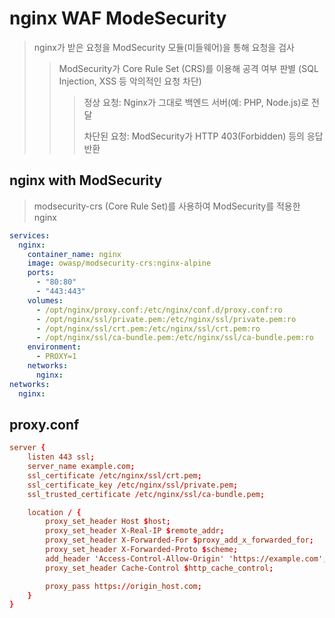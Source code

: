 # nginx WAF ModeSecurity

> nginx가 받은 요청을 ModSecurity 모듈(미들웨어)을 통해 요청을 검사
>
> > ModSecurity가 Core Rule Set (CRS)를 이용해 공격 여부 판별 (SQL Injection, XSS 등 악의적인 요청 차단)
> >
> > > 정상 요청: Nginx가 그대로 백엔드 서버(예: PHP, Node.js)로 전달
> > >
> > > 차단된 요청: ModSecurity가 HTTP 403(Forbidden) 등의 응답 반환

## nginx with ModSecurity

> modsecurity-crs (Core Rule Set)를 사용하여 ModSecurity를 적용한 nginx

```yaml
services:
  nginx:
    container_name: nginx
    image: owasp/modsecurity-crs:nginx-alpine
    ports:
      - "80:80"
      - "443:443"
    volumes:
      - /opt/nginx/proxy.conf:/etc/nginx/conf.d/proxy.conf:ro
      - /opt/nginx/ssl/private.pem:/etc/nginx/ssl/private.pem:ro
      - /opt/nginx/ssl/crt.pem:/etc/nginx/ssl/crt.pem:ro
      - /opt/nginx/ssl/ca-bundle.pem:/etc/nginx/ssl/ca-bundle.pem:ro
    environment:
      - PROXY=1
    networks:
      nginx:
networks:
  nginx:
```

## proxy.conf

```conf
server {
    listen 443 ssl;
    server_name example.com;
    ssl_certificate /etc/nginx/ssl/crt.pem;
    ssl_certificate_key /etc/nginx/ssl/private.pem;
    ssl_trusted_certificate /etc/nginx/ssl/ca-bundle.pem;

    location / {
        proxy_set_header Host $host;
        proxy_set_header X-Real-IP $remote_addr;
        proxy_set_header X-Forwarded-For $proxy_add_x_forwarded_for;
        proxy_set_header X-Forwarded-Proto $scheme;
        add_header 'Access-Control-Allow-Origin' 'https://example.com';
        proxy_set_header Cache-Control $http_cache_control;

        proxy_pass https://origin_host.com;
    }
}
```
